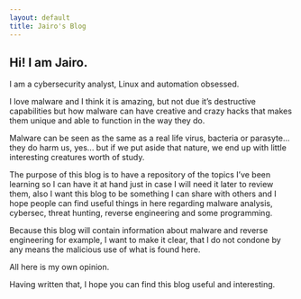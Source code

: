 ```yaml
---
layout: default
title: Jairo's Blog
---
```


<!-- <img src="http://127.0.0.1:4000/images/Padlock-keyboard-key.jpg"> -->

<h2>Hi! I am Jairo.</h2>

I am a cybersecurity analyst, Linux and automation obsessed.

I love malware and I think it is amazing, but not due it’s destructive capabilities but how malware can have creative and crazy hacks that makes them unique and able to function in the way they do.

Malware can be seen as the same as a real life virus, bacteria or parasyte… they do harm us, yes... but if we put aside that nature, we end up with little interesting creatures worth of study.

The purpose of this blog is to have a repository of the topics I’ve been learning so I can have it at hand just in case I will need it later to review them, also I want this blog to be something I can share with others and I hope people can find useful things in here regarding malware analysis, cybersec, threat hunting, reverse engineering and some programming.

Because this blog will contain information about malware and reverse engineering for example, I want to make it clear, that I do not condone by any means the malicious use of what is found here.

All here is my own opinion.

Having written that, I hope you can find this blog useful and interesting.

